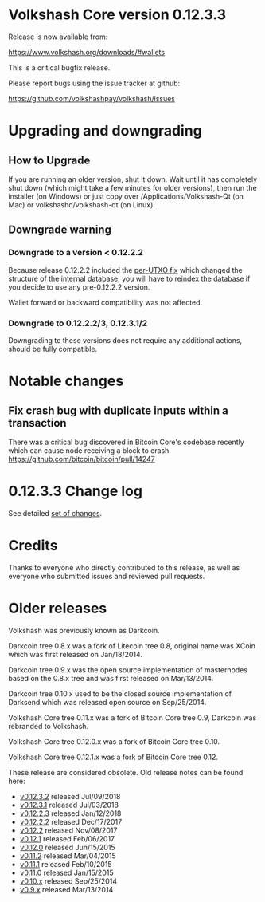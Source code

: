 Volkshash Core version 0.12.3.3
==========================

Release is now available from:

  <https://www.volkshash.org/downloads/#wallets>

This is a critical bugfix release.

Please report bugs using the issue tracker at github:

  <https://github.com/volkshashpay/volkshash/issues>


Upgrading and downgrading
=========================

How to Upgrade
--------------

If you are running an older version, shut it down. Wait until it has completely
shut down (which might take a few minutes for older versions), then run the
installer (on Windows) or just copy over /Applications/Volkshash-Qt (on Mac) or
volkshashd/volkshash-qt (on Linux).

Downgrade warning
-----------------

### Downgrade to a version < 0.12.2.2

Because release 0.12.2.2 included the [per-UTXO fix](release-notes/volkshash/release-notes-0.12.2.2.md#per-utxo-fix)
which changed the structure of the internal database, you will have to reindex
the database if you decide to use any pre-0.12.2.2 version.

Wallet forward or backward compatibility was not affected.

### Downgrade to 0.12.2.2/3, 0.12.3.1/2

Downgrading to these versions does not require any additional actions, should be
fully compatible.


Notable changes
===============

Fix crash bug with duplicate inputs within a transaction
--------------------------------------------------------

There was a critical bug discovered in Bitcoin Core's codebase recently which
can cause node receiving a block to crash https://github.com/bitcoin/bitcoin/pull/14247

0.12.3.3 Change log
===================

See detailed [set of changes](https://github.com/volkshashpay/volkshash/compare/v0.12.3.2...volkshashpay:v0.12.3.3).

Credits
=======

Thanks to everyone who directly contributed to this release,
as well as everyone who submitted issues and reviewed pull requests.


Older releases
==============

Volkshash was previously known as Darkcoin.

Darkcoin tree 0.8.x was a fork of Litecoin tree 0.8, original name was XCoin
which was first released on Jan/18/2014.

Darkcoin tree 0.9.x was the open source implementation of masternodes based on
the 0.8.x tree and was first released on Mar/13/2014.

Darkcoin tree 0.10.x used to be the closed source implementation of Darksend
which was released open source on Sep/25/2014.

Volkshash Core tree 0.11.x was a fork of Bitcoin Core tree 0.9,
Darkcoin was rebranded to Volkshash.

Volkshash Core tree 0.12.0.x was a fork of Bitcoin Core tree 0.10.

Volkshash Core tree 0.12.1.x was a fork of Bitcoin Core tree 0.12.

These release are considered obsolete. Old release notes can be found here:

- [v0.12.3.2](https://github.com/volkshashpay/volkshash/blob/master/doc/release-notes/volkshash/release-notes-0.12.3.2.md) released Jul/09/2018
- [v0.12.3.1](https://github.com/volkshashpay/volkshash/blob/master/doc/release-notes/volkshash/release-notes-0.12.3.1.md) released Jul/03/2018
- [v0.12.2.3](https://github.com/volkshashpay/volkshash/blob/master/doc/release-notes/volkshash/release-notes-0.12.2.3.md) released Jan/12/2018
- [v0.12.2.2](https://github.com/volkshashpay/volkshash/blob/master/doc/release-notes/volkshash/release-notes-0.12.2.2.md) released Dec/17/2017
- [v0.12.2](https://github.com/volkshashpay/volkshash/blob/master/doc/release-notes/volkshash/release-notes-0.12.2.md) released Nov/08/2017
- [v0.12.1](https://github.com/volkshashpay/volkshash/blob/master/doc/release-notes/volkshash/release-notes-0.12.1.md) released Feb/06/2017
- [v0.12.0](https://github.com/volkshashpay/volkshash/blob/master/doc/release-notes/volkshash/release-notes-0.12.0.md) released Jun/15/2015
- [v0.11.2](https://github.com/volkshashpay/volkshash/blob/master/doc/release-notes/volkshash/release-notes-0.11.2.md) released Mar/04/2015
- [v0.11.1](https://github.com/volkshashpay/volkshash/blob/master/doc/release-notes/volkshash/release-notes-0.11.1.md) released Feb/10/2015
- [v0.11.0](https://github.com/volkshashpay/volkshash/blob/master/doc/release-notes/volkshash/release-notes-0.11.0.md) released Jan/15/2015
- [v0.10.x](https://github.com/volkshashpay/volkshash/blob/master/doc/release-notes/volkshash/release-notes-0.10.0.md) released Sep/25/2014
- [v0.9.x](https://github.com/volkshashpay/volkshash/blob/master/doc/release-notes/volkshash/release-notes-0.9.0.md) released Mar/13/2014


